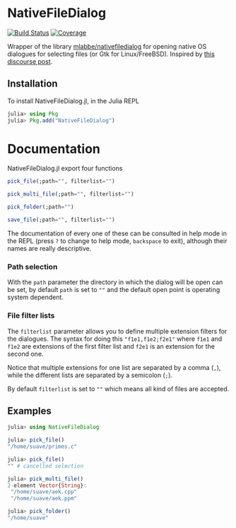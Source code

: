 # NativeFileDialog

[![Build Status](https://github.com/Suavesito-Olimpiada/NativeFileDialog.jl/workflows/CI/badge.svg)](https://github.com/Suavesito-Olimpiada/NativeFileDialog.jl/actions)
[![Coverage](https://codecov.io/gh/Suavesito-Olimpiada/NativeFileDialog.jl/branch/master/graph/badge.svg)](https://codecov.io/gh/Suavesito-Olimpiada/NativeFileDialog.jl)


Wrapper of the library
[mlabbe/nativefiledialog](https://github.com/mlabbe/nativefiledialog) for
opening native OS dialogues for selecting files (or Gtk for Linux/FreeBSD).
Inspired by [this discourse
post](https://discourse.julialang.org/t/file-choose-in-julia/69703).

## Installation

To install NativeFileDialog.jl, in the Julia REPL

```julia
julia> using Pkg
julia> Pkg.add("NativeFileDialog")
```

# Documentation

NativeFileDialog.jl export four functions

```julia
pick_file(;path="", filterlist="")

pick_multi_file(;path="", filterlist="")

pick_folder(;path="")

save_file(;path="", filterlist="")
```

The documentation of every one of these can be consulted in help mode in the REPL
(press `?` to change to help mode, `backspace` to exit), although their names
are really descriptive.

### Path selection

With the `path` parameter the directory in which the dialog will be open can be
set, by default `path` is set to `""` and the default open point is operating
system dependent.

### File filter lists

The `filterlist` parameter allows you to define multiple extension filters for
the dialogues. The syntax for doing this `"f1e1,f1e2;f2e1"` where `f1e1` and
`f1e2` are extensions of the first filter list and `f2e1` is an extension for
the second one.

Notice that multiple extensions for one list are separated by a comma (`,`),
while the different lists are separated by a semicolon (`;`).

By default `filterlist` is set to `""` which means all kind of files are
accepted.

## Examples

```julia
julia> using NativeFileDialog

julia> pick_file()
"/home/suave/primes.c"

julia> pick_file()
"" # cancelled selection

julia> pick_multi_file()
2-element Vector{String}:
 "/home/suave/aek.cpp"
 "/home/suave/aek.ppm"

julia> pick_folder()
"/home/suave"
```

